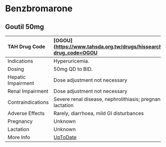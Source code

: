 # Benzbromarone

## Goutil 50mg

| TAH Drug Code      | [OGOU](https://www.tahsda.org.tw/drugs/hissearch.php?drug_code=OGOU          |
|:-------------------|:-----------------------------------------------------------------------------|
| Indications        | Hyperuricemia.                                                               |
| Dosing             | 50mg QD to BID.                                                              |
| Hepatic Impairment | Dose adjustment not necessary                                                |
| Renal Impairment   | Dose adjustment not necessary                                                |
| Contraindications  | Severe renal disease, nephrolithiasis; pregnancy & lactation                 |
| Adverse Effects    | Rarely, diarrhoea, mild GI disturbances                                      |
| Pregnancy          | Unknown                                                                      |
| Lactation          | Unknown                                                                      |
| More Info          | [UpToDate](https://www.uptodate.com/contents/benzbromarone-drug-information) |

